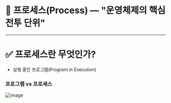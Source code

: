 # 🧠 프로세스(Process) — "운영체제의 핵심 전투 단위"

---

# ✅ 프로세스란 무엇인가?
- 실행 중인 프로그램(Program in Execution)
### 프로그램 vs 프로세스
![image](https://github.com/user-attachments/assets/f9be90bd-5844-4ae9-88ee-46a1b853969b)
